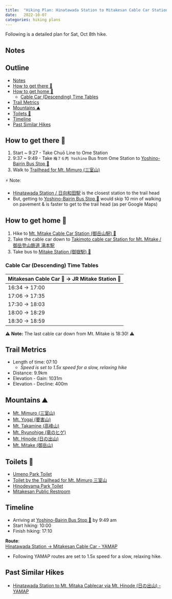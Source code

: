 ```yaml
---
title:  "Hiking Plan: Hinatawada Station to Mitakesan Cable Car Station"
date:   2022-10-07
categories: hiking plans
---
```


Following is a detailed plan for Sat, Oct 8th hike.

## Notes

## Outline<!-- omit in toc -->
* [Notes](#notes)
* [How to get there 🛫](#how-to-get-there-)
* [How to get home 🛬](#how-to-get-home-)
  * [Cable Car (Descending) Time Tables](#cable-car-descending-time-tables)
* [Trail Metrics](#trail-metrics)
* [Mountains ⛰](#mountains-)
* [Toilets 🚽](#toilets-)
* [Timeline](#timeline)
* [Past Similar Hikes](#past-similar-hikes)

## How to get there 🛫
1. Start ~ 9:27 - Take Chuō Line to Ome Station
1. 9:37 ~ 9:49 - Take `梅７６丙 Yoshino` Bus from Ome Station to [Yoshino-Bairin Bus Stop 🚌](https://maps.app.goo.gl/ApG6xrEF2mQHBxfq5?g_st=ic)
1. Walk to [Trailhead for Mt. Mimuro (三室山)](https://goo.gl/maps/3yUErwSRSJMDfp3x6)

⚡ Note:
* [Hinatawada Station / 日向和田駅](https://goo.gl/maps/ULv12ZWtcutLFZLc7) is the closest station to the trail head
* But, getting to [Yoshino-Bairin Bus Stop 🚌](https://maps.app.goo.gl/ApG6xrEF2mQHBxfq5?g_st=ic) would skip 10 min of walking on pavement & is faster to get to the trail head (as per Google Maps)

## How to get home 🛬
1. Hike to [Mt. Mitake Cable Car Station (御岳山駅) 🚠](https://goo.gl/maps/W7baocnkbqSZ1iDZ7)
1. Take the cable car down to [Takimoto cable car Station for Mt. Mitake / 御岳登山鉄道 滝本駅](https://goo.gl/maps/mQjdHBmAgoYpKZEW8)
1. Take bus to [Mitake Station (御嶽駅) 🚉](https://goo.gl/maps/MSMb7ZwEUuQZe7PT8)

### Cable Car (Descending) Time Tables

| Mitakesan Cable Car 🚠 -> JR Mitake Station 🚉 |
| -------------------------------------------- |
| 16:34 -> 17:00                               |
| 17:06 -> 17:35                               |
| 17:30 -> 18:03                               |
| 18:00 -> 18:29                               |
| 18:30 -> 18:59                               |

⚠️ **Note:** The last cable car down from Mt. Mitake is 18:30! ⚠️

## Trail Metrics
* Length of time: 07:10
  * _Speed is set to 1.5x speed for a slow, relaxing hike_
* Distance: 9.9km
* Elevation - Gain: 1031m
* Elevation - Decline: 400m

## Mountains ⛰

* [Mt. Mimuro (三室山)](https://g.co/kgs/n7tEJf)
* [Mt. Yogai (要害山)](https://maps.app.goo.gl/DGgAhgBeWZN58Wag7?g_st=ic)
* [Mt. Takamine (高峰山)](https://maps.app.goo.gl/7GwNzBjETZ3RMtRq6?g_st=ic)
* [Mt. Ryunohige (竜のヒゲ)](https://maps.app.goo.gl/BXxvvX6JDeAFpJbw8?g_st=ic)
* [Mt. Hinode (日の出山)](https://maps.app.goo.gl/k5ig4CcbS2CFbbDRA?g_st=ic)
* [Mt. Mitake (御岳山)](https://maps.app.goo.gl/GVeks6MKQTLTd6KN7?g_st=ic)

## Toilets 🚽
* [Umeno Park Toilet](https://maps.app.goo.gl/UnjBB6Bb7tYA1Yhw7)
* [Toilet by the Trailhead for Mt. Mimuro 三室山](https://maps.app.goo.gl/L7XLNx2yJ4L1s3dE6)
* [Hinodeyama Park Toilet](https://maps.app.goo.gl/PK8XGxZM6bEoG6ze6)
* [Mitakesan Public Restroom](https://goo.gl/maps/iH6Uez6r2MSQycgGA)

## Timeline
* Arriving at [Yoshino-Bairin Bus Stop 🚌](https://maps.app.goo.gl/ApG6xrEF2mQHBxfq5?g_st=ic) by 9:49 am
* Start hiking: 10:00
* Finish hiking: 17:10

**Route**: \
[Hinatawada Station -> Mitakesan Cable Car - YAMAP](https://yamap.com/plans/code/_vN95tIWmR4EQR7fQrTh9VJhaD-0hRIwcog7D-yzJ9olQkSmt-XkDhn9OmBzWUOXDDg)
* Following YAMAP routes are set to 1.5x speed for a slow, relaxing hike.

## Past Similar Hikes
* [Hinatawada Station to Mt. Mitaka Cablecar via Mt. Hinode (日の出山) - YAMAP](https://yamap.com/activities/19661513)
